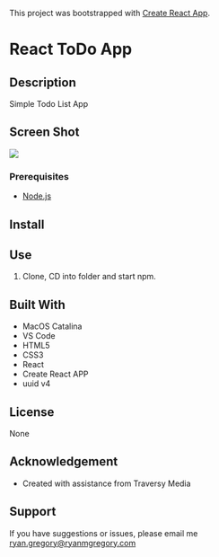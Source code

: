 This project was bootstrapped with [Create React App](https://github.com/facebook/create-react-app).

# React ToDo App

## Description

Simple Todo List App

## Screen Shot

<img src="./public/images/React_JS_Simple.png">

### Prerequisites

- [Node.js](https://nodejs.org/en/)

## Install

## Use

1. Clone, CD into folder and start npm.

## Built With

- MacOS Catalina
- VS Code
- HTML5
- CSS3
- React
- Create React APP
- uuid v4

## License

None

## Acknowledgement

- Created with assistance from Traversy Media

## Support

If you have suggestions or issues, please email me ryan.gregory@ryanmgregory.com
